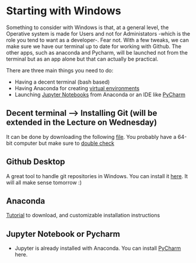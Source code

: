 # Starting with Windows
Something to consider with Windows is that, at a general level, the Operative system is made for Users and not for Administators -which is the role you tend to want as a developer-. Fear not. With a few tweaks, we can make sure we have our terminal up to date for working with Github. The other apps, such as anaconda and Pycharm, will be launched not from the terminal but as an app alone but that can actually be practical.

There are three main things you need to do:
- Having a decent terminal (bash based)
- Having Anaconda for creating [virtual environments](https://www.youtube.com/watch?v=mIB7IZFCE_k)
- Launching [Jupyter Notebooks](https://jupyter.org/) from Anaconda or an IDE like [PyCharm](https://www.jetbrains.com/edu-products/download/#section=idea)

## Decent terminal --> Installing Git (will be extended in the Lecture on Wednesday)
It can be done by downloading the following [file](https://git-scm.com/download/win). You probably have a 64-bit computer but make sure to [double check](https://www.howtogeek.com/howto/21726/how-do-i-know-if-im-running-32-bit-or-64-bit-windows-answers/)

## Github Desktop
A great tool to handle git repositories in Windows. You can install it [here](https://desktop.github.com/). It will all make sense tomorrow :)

## Anaconda
[Tutorial](https://docs.anaconda.com/anaconda/install/windows/) to download, and customizable installation instructions

## Jupyter Notebook or Pycharm
- Jupyter is already installed with Anaconda. You can install [PyCharm](https://www.jetbrains.com/edu-products/download/#section=idea) here.
